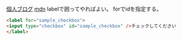 [個人ブログ](https://quartet-communications.com/info/topics/7165)
[mdn](https://developer.mozilla.org/ja/docs/Web/HTML/Element/label)
labelで囲ってやればよい。
forでidを指定する。
```html
<label for="sample_checkbox">
<input type="checkbox" id="sample_checkbox" />チェックしてください
</label>
```